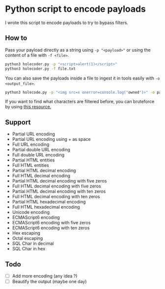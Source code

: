 # Python script to encode payloads

I wrote this script to encode payloads to try to bypass filters.

## How to

Pass your payload directly as a string using `-p "<payload>"` or using the content of a file with `-f <file>`. 

```bash
python3 holecoder.py -p "<script>alert(1)</script>"
python3 holecoder.py -f file.txt
```

You can also save the payloads inside a file to ingest it in tools easily with `-o <output_file>`.

```bash
python3 holecode.py -p "<img src=x onerror=console.log("owned")>" -o payloads.txt
```


If you want to find what characters are filtered before, you can bruteforce by using [this resource.](https://github.com/t0-git/all_in_one_place/blob/master/Web/Encoding_Obfuscating.md)

## Support

- Partial URL encoding
- Partial URL encoding using + as space
- Full URL encoding
- Partial double URL encoding
- Full double URL encoding
- Partial HTML entities
- Full HTML entities
- Partial HTML decimal encoding
- Full HTML decimal encoding
- Partial HTML decimal encoding with five zeros
- Full HTML decimal encoding with five zeros
- Partial HTML decimal encoding with ten zeros
- Full HTML decimal encoding with ten zeros
- Partial HTML hexadecimal encoding
- Full HTML hexadecimal encoding
- Unicode encoding
- ECMAScript6 encoding
- ECMAScript6 encoding with five zeros
- ECMAScript6 encoding with ten zeros
- Hex escaping
- Octal escaping
- SQL Char in decimal
- SQL Char in hex

## Todo

- [ ] Add more encoding (any idea ?)
- [ ] Beautify the output (maybe one day)
